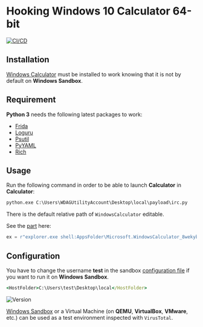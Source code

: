 # Hooking Windows 10 Calculator 64-bit

[![CI/CD](https://github.com/Siss3l/Calculaception0/workflows/Pylint/badge.svg?branch=main)](https://github.com/Siss3l/Calculaception0/actions/workflows/pylint.yml)

## Installation

[Windows Calculator](./local/Windows_Calculator_2020/install.ps1) must be installed to work knowing that it is not by default on **Windows Sandbox**.

## Requirement

**Python 3** needs the following latest packages to work:

-   [Frida](https://github.com/frida/frida)
-   [Loguru](https://github.com/Delgan/loguru)
-   [Psutil](https://github.com/giampaolo/psutil)
-   [PyYAML](https://github.com/yaml/pyyaml)
-   [Rich](https://github.com/Textualize/rich)

## Usage

Run the following command in order to be able to launch **Calculator** in **Calculator**:
```cmd
python.exe C:\Users\WDAGUtilityAccount\Desktop\local\payload\irc.py
```

There is the default relative path of `WindowsCalculator` editable.

See the [part](./local/payload/irc.py#L27) here:
```python
ex = r"explorer.exe shell:AppsFolder\Microsoft.WindowsCalculator_8wekyb3d8bbwe!App"
```

## Configuration

You have to change the username **test** in the sandbox [configuration file](./local/config.wsb#L7) if you want to run it on **Windows Sandbox**.
```cmd
<HostFolder>C:\Users\test\Desktop\local</HostFolder>
```

![Version](https://i.imgur.com/DjFwYZn.png)

[Windows Sandbox](https://github.com/microsoft/Windows-Sandbox-Utilities) or a Virtual Machine (on **QEMU**, **VirtualBox**, **VMware**, etc.) can be used as a test environment inspected with `VirusTotal`.
